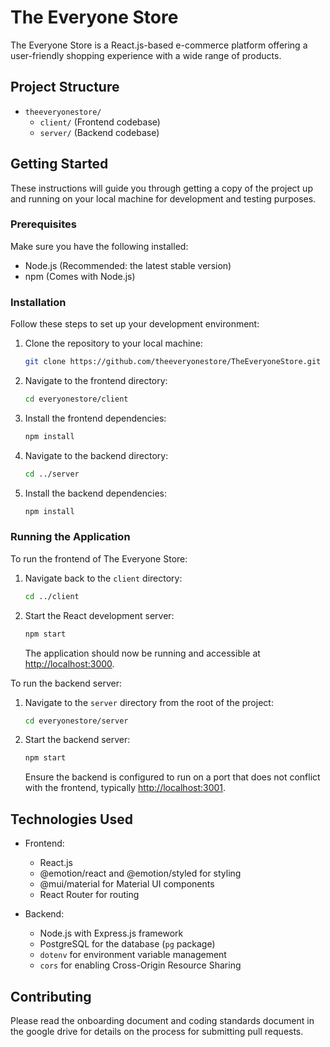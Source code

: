 # The Everyone Store

The Everyone Store is a React.js-based e-commerce platform offering a user-friendly shopping experience with a wide range of products.


## Project Structure

* `theeveryonestore/`
    * `client/` (Frontend codebase)
    * `server/` (Backend codebase)



## Getting Started

These instructions will guide you through getting a copy of the project up and running on your local machine for development and testing purposes.


### Prerequisites

Make sure you have the following installed:
* Node.js (Recommended: the latest stable version)
* npm (Comes with Node.js)


### Installation

Follow these steps to set up your development environment:

1. Clone the repository to your local machine:
    ```sh
    git clone https://github.com/theeveryonestore/TheEveryoneStore.git
    ```

2. Navigate to the frontend directory:
    ```sh
    cd everyonestore/client
    ```

3. Install the frontend dependencies:
    ```sh
    npm install
    ```

4. Navigate to the backend directory:
    ```sh
    cd ../server
    ```

5. Install the backend dependencies:
    ```sh
    npm install
    ```
    

### Running the Application

To run the frontend of The Everyone Store:

1. Navigate back to the `client` directory:
    ```sh
    cd ../client
    ```

2. Start the React development server:
    ```sh
    npm start
    ```

   The application should now be running and accessible at [http://localhost:3000](http://localhost:3000).

To run the backend server:

1. Navigate to the `server` directory from the root of the project:
    ```sh
    cd everyonestore/server
    ```

2. Start the backend server:
    ```sh
    npm start
    ```

   Ensure the backend is configured to run on a port that does not conflict with the frontend, typically [http://localhost:3001](http://localhost:3001).


## Technologies Used

- Frontend:
    - React.js
    - @emotion/react and @emotion/styled for styling
    - @mui/material for Material UI components
    - React Router for routing

- Backend:
    - Node.js with Express.js framework
    - PostgreSQL for the database (`pg` package)
    - `dotenv` for environment variable management
    - `cors` for enabling Cross-Origin Resource Sharing


## Contributing

Please read the onboarding document and coding standards document in the google drive for details on the process for submitting pull requests.

